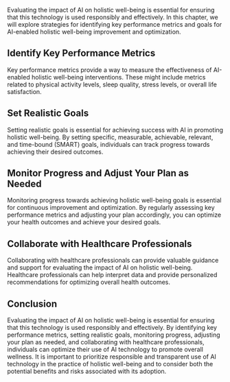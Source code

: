 

Evaluating the impact of AI on holistic well-being is essential for ensuring that this technology is used responsibly and effectively. In this chapter, we will explore strategies for identifying key performance metrics and goals for AI-enabled holistic well-being improvement and optimization.

Identify Key Performance Metrics
--------------------------------

Key performance metrics provide a way to measure the effectiveness of AI-enabled holistic well-being interventions. These might include metrics related to physical activity levels, sleep quality, stress levels, or overall life satisfaction.

Set Realistic Goals
-------------------

Setting realistic goals is essential for achieving success with AI in promoting holistic well-being. By setting specific, measurable, achievable, relevant, and time-bound (SMART) goals, individuals can track progress towards achieving their desired outcomes.

Monitor Progress and Adjust Your Plan as Needed
-----------------------------------------------

Monitoring progress towards achieving holistic well-being goals is essential for continuous improvement and optimization. By regularly assessing key performance metrics and adjusting your plan accordingly, you can optimize your health outcomes and achieve your desired goals.

Collaborate with Healthcare Professionals
-----------------------------------------

Collaborating with healthcare professionals can provide valuable guidance and support for evaluating the impact of AI on holistic well-being. Healthcare professionals can help interpret data and provide personalized recommendations for optimizing overall health outcomes.

Conclusion
----------

Evaluating the impact of AI on holistic well-being is essential for ensuring that this technology is used responsibly and effectively. By identifying key performance metrics, setting realistic goals, monitoring progress, adjusting your plan as needed, and collaborating with healthcare professionals, individuals can optimize their use of AI technology to promote overall wellness. It is important to prioritize responsible and transparent use of AI technology in the practice of holistic well-being and to consider both the potential benefits and risks associated with its adoption.


